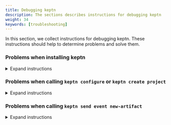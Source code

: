 ```yaml
---
title: Debugging keptn
description: The sections describes instructions for debugging keptn
weight: 34
keywords: [troubleshooting]
---
```


In this section, we collect instructions for debugging keptn. These instructions should help 
to determine problems and solve them.

### Problems when installing keptn
<details><summary>Expand instructions</summary>
<p>

**Investigation:**

Here we can use the installation logs. The installation logs can be found in the folder `.keptn` in your Home directory, i.e., for Linux and Mac, the log file is located at `$HOME/.keptn/keptn-installer.log`.

- Check this log file for any messages which e.g. could indicate insufficient rights.
- If this log file does not end with "Installation of keptn complete", check whether the connection between the CLI and the installer was interrupted. 
    If the connection was interrupted you should see the `installer` deployment because the CLI was not able to delete the deployment after a successful installation.

    Obtain the `installer` deployment:

    ```console    
    kubectl get deployments
    ```
    ```console
    NAME        DESIRED   CURRENT   UP-TO-DATE   AVAILABLE   AGE
    installer   1         1         1            0           1m5s
    ```    

    Obtain the serving `installer` pod:
    ```console
    kubectl get pods 
    ```

    ```console
    NAME                        READY   STATUS    RESTARTS   AGE
    installer-xxxxxxxxxx-xxxxx   1/1     Running   0          4m54s
    ```

    Obtain the logs directly from the installer pod:
    ```console    
    kubectl logs installer-xxxxxxxxxx-xxxxx
    ```

</p></details>

### Problems when calling `keptn configure` or `keptn create project`
<details><summary>Expand instructions</summary>
<p>

**Investigation:**

For debugging the commands `keptn configure` and `keptn create project`, the following steps can be executed and verified:

1. The `control-service` checks whether the message is correctly signed. Therefore, it uses the `authenticator-service`.
    - If the authentication of the CLI fails, check whether your CLI is configured to the correct keptn installation, i.e., by executing `keptn auth`.
1. The `control-service` posts the received event into the `keptn-channel`.
    - Check the availability of this channel using `kubectl get channels -n keptn`.
1. The `github-service` has a subscription called `github-service-keptn-channel-subscription` to this channel.
    - Check the subscription of this subscription using `kubectl get subscriptions -n keptn`.
1. For `keptn configure`, the `github-service` creates the `github-credentials` secret where the GitHub credentials are stored.
    - Check whether the secret is correctly created using `kubectl get secret github-credentials -oyaml -n keptn`. Note that the shown values are base64 decoded.
1. For `keptn create project`, the `github-service` creates the project storing the configuration.
    - Check on GitHub whether the project was created. Therefore, also check whether it contains branches for all stages specified in your shipyard file.
    - If the CLI shows any error messages, try a new project by either choosing a different name or by first deleting the project on GitHub.
1. For obtaining further insights, you can check the logs of the `github-service`.
    - Check the logs by executing `kubectl logs github-service-xxxxx-deployment-xxxxxxxxxx-xxxxx -n keptn -c user-container`

</p></details>

### Problems when calling `keptn send event new-artifact`
<details><summary>Expand instructions</summary>
<p>

**Investigation:**

For debugging the command `keptn send event new-artifact`, the following steps can be executed and verified:

1. **control-service**
    1. The `control-service` checks whether the message is correctly signed. Therefore, it uses the `authenticator-service`.
        - If the authentication of the CLI fails, check whether your CLI is configured to the correct keptn installation, i.e., by executing `keptn auth`.
    1. The `control-service` posts the received event to the endpoint `http://event-broker.keptn.svc.cluster.local/keptn`.
        - Check whether the `eventbroker-service` received the event by using the keptn's bridge.
1. **eventbroker-service**
    1. The `eventbroker-service` posts this event into the `new-artifact` channel.
        - Check the availability of this channel using `kubectl get channels -n keptn`.
1. **github-service**
    1. The `github-service` has a subscription called `github-service-new-artifact-subscription` to this channel.
        - Check the subscription of this subscription using `kubectl get subscriptions -n keptn`.
        - Check whether the `github-service` received the event by using the keptn's bridge.
    1. The `github-service` sets a new image in the config project.
        - Check on GitHub whether the new image is set in the branch representing your first stage, e.g. in the `dev` branch. 
    1. The `github-service` sends a `configuration-changed` event to the endpoint `http://event-broker.keptn.svc.cluster.local/keptn`.
        - Check whether the `eventbroker-service` received the event by using the keptn's bridge.
1. **eventbroker-service**
    1. The `eventbroker-service` posts this event into the `configuration-changed` channel.
        - Check the availability of this channel using `kubectl get channels -n keptn`.
1. **helm-service**
    1. The `helm-service` has a subscription called `helm-service-configuration-changed-subscription` to this channel.
        - Check the subscription of this subscription using `kubectl get subscriptions -n keptn`.
        - Check whether the `helm-service` received the event by using the keptn's bridge.
    1. The `helm-service` deploys the new artifact.
        - Check whether the `helm-service` successfully deployed the new artifact by using the keptn's bridge.
        - Check whether the service deployed with the new artifact is available.
    1. The `helm-service` sends a `deployment-finished` event to the endpoint `http://event-broker.keptn.svc.cluster.local/keptn`.
        - Check whether the `eventbroker-service` received the event by using the keptn's bridge.
1. **eventbroker-service**
    1. The `eventbroker-service` posts this event into the `deployment-finished` channel.
        - Check the availability of this channel using `kubectl get channels -n keptn`.
1. **jmeter-service**
    1. The `jmeter-service` has a subscription called `jmeter-service-deployment-finished-subscription` to this channel.
        - Check the subscription of this subscription using `kubectl get subscriptions -n keptn`.
        - Check whether the `jmeter-service` received the event by using the keptn's bridge.
    1. The `jmeter-service` executes tests.
        - Check whether the `jmeter-service` successfully executed the tests by using the keptn's bridge.
    1. The `jmeter-service` either sends in case the tests are passed a `tests-finished` event or in case the tests are failed  an `evaluation-done` event
    to the endpoint `http://event-broker.keptn.svc.cluster.local/keptn`.
        - Check whether the `eventbroker-service` received the event by using the keptn's bridge.
1. **eventbroker-service**
    1. For the `tests-finished` event, the `eventbroker-service` posts this event into the `tests-finished` channel.
        - Check the availability of this channel using `kubectl get channels -n keptn`.
1. **pitometer-service**
    1. The `pitometer-service` has a subscription called `pitometer-service-tests-finished-subscription` to this channel.
        - Check the subscription of this subscription using `kubectl get subscriptions -n keptn`.
        - Check whether the `perfspec` file is available for the deployed service, e.g., for carts check whether in the folder `your_organization/carts/perfspec/perfspec.json` is available and 
        
        pthe `pitometer-service` can find the `perfspec` file. 
        - Check whether the `pitometer-service` received the event by using the keptn's bridge.
    1. The `pitometer-service` evaluates the test results and sends an `evaluation-done` event to the endpoint `http://event-broker.keptn.svc.cluster.local/keptn`.
        - Check whether the `eventbroker-service` received the event by using the keptn's bridge.
1. **eventbroker-service**
    1. The `eventbroker-service` posts the `evaluation-done` event either received from the `jmeter-service` or the `pitometer-service`
    into the `evaluation-done ` channel.
        - Check the availability of this channel using `kubectl get channels -n keptn`.
1. **gatekeeper-service**
    1. The `gatekeeper-service` has a subscription called `gatekeeper-service-evaluation-done-subscription` to this channel.
        - Check the subscription of this subscription using `kubectl get subscriptions -n keptn`.
        - Check whether the `gatekeeper-service` received the event by using the keptn's bridge.
    1. The `gatekeeper-service` evaluates the result of the tests and either promotes the artifact to the next stage by sending a `new-artifact` event 
    or makes a rollback by sending a `configuration-changed` event in case a blue/green deployment is used. 





</p></details>